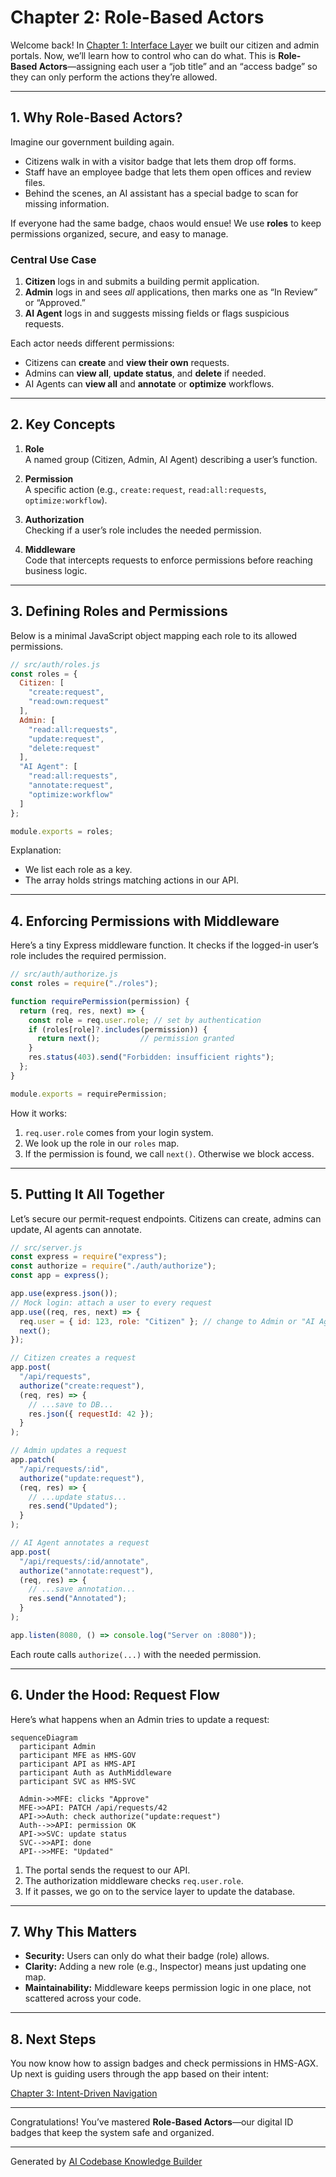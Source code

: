 # Chapter 2: Role-Based Actors

Welcome back! In [Chapter 1: Interface Layer](01_interface_layer_.md) we built our citizen and admin portals. Now, we’ll learn how to control who can do what. This is **Role-Based Actors**—assigning each user a “job title” and an “access badge” so they can only perform the actions they’re allowed.

---

## 1. Why Role-Based Actors?

Imagine our government building again.  
- Citizens walk in with a visitor badge that lets them drop off forms.  
- Staff have an employee badge that lets them open offices and review files.  
- Behind the scenes, an AI assistant has a special badge to scan for missing information.

If everyone had the same badge, chaos would ensue! We use **roles** to keep permissions organized, secure, and easy to manage.

### Central Use Case

1. **Citizen** logs in and submits a building permit application.  
2. **Admin** logs in and sees _all_ applications, then marks one as “In Review” or “Approved.”  
3. **AI Agent** logs in and suggests missing fields or flags suspicious requests.

Each actor needs different permissions:
- Citizens can **create** and **view their own** requests.
- Admins can **view all**, **update status**, and **delete** if needed.
- AI Agents can **view all** and **annotate** or **optimize** workflows.

---

## 2. Key Concepts

1. **Role**  
   A named group (Citizen, Admin, AI Agent) describing a user’s function.

2. **Permission**  
   A specific action (e.g., `create:request`, `read:all:requests`, `optimize:workflow`).

3. **Authorization**  
   Checking if a user’s role includes the needed permission.

4. **Middleware**  
   Code that intercepts requests to enforce permissions before reaching business logic.

---

## 3. Defining Roles and Permissions

Below is a minimal JavaScript object mapping each role to its allowed permissions.

```js
// src/auth/roles.js
const roles = {
  Citizen: [
    "create:request",
    "read:own:request"
  ],
  Admin: [
    "read:all:requests",
    "update:request",
    "delete:request"
  ],
  "AI Agent": [
    "read:all:requests",
    "annotate:request",
    "optimize:workflow"
  ]
};

module.exports = roles;
```

Explanation:
- We list each role as a key.  
- The array holds strings matching actions in our API.

---

## 4. Enforcing Permissions with Middleware

Here’s a tiny Express middleware function. It checks if the logged-in user’s role includes the required permission.

```js
// src/auth/authorize.js
const roles = require("./roles");

function requirePermission(permission) {
  return (req, res, next) => {
    const role = req.user.role; // set by authentication
    if (roles[role]?.includes(permission)) {
      return next();         // permission granted
    }
    res.status(403).send("Forbidden: insufficient rights");
  };
}

module.exports = requirePermission;
```

How it works:
1. `req.user.role` comes from your login system.  
2. We look up the role in our `roles` map.  
3. If the permission is found, we call `next()`. Otherwise we block access.

---

## 5. Putting It All Together

Let’s secure our permit-request endpoints. Citizens can create, admins can update, AI agents can annotate.

```js
// src/server.js
const express = require("express");
const authorize = require("./auth/authorize");
const app = express();

app.use(express.json());
// Mock login: attach a user to every request
app.use((req, res, next) => {
  req.user = { id: 123, role: "Citizen" }; // change to Admin or "AI Agent"
  next();
});

// Citizen creates a request
app.post(
  "/api/requests",
  authorize("create:request"),
  (req, res) => {
    // ...save to DB...
    res.json({ requestId: 42 });
  }
);

// Admin updates a request
app.patch(
  "/api/requests/:id",
  authorize("update:request"),
  (req, res) => {
    // ...update status...
    res.send("Updated");
  }
);

// AI Agent annotates a request
app.post(
  "/api/requests/:id/annotate",
  authorize("annotate:request"),
  (req, res) => {
    // ...save annotation...
    res.send("Annotated");
  }
);

app.listen(8080, () => console.log("Server on :8080"));
```

Each route calls `authorize(...)` with the needed permission.

---

## 6. Under the Hood: Request Flow

Here’s what happens when an Admin tries to update a request:

```mermaid
sequenceDiagram
  participant Admin
  participant MFE as HMS-GOV
  participant API as HMS-API
  participant Auth as AuthMiddleware
  participant SVC as HMS-SVC

  Admin->>MFE: clicks "Approve"
  MFE->>API: PATCH /api/requests/42
  API->>Auth: check authorize("update:request")
  Auth-->>API: permission OK
  API->>SVC: update status
  SVC-->>API: done
  API-->>MFE: "Updated"
```

1. The portal sends the request to our API.  
2. The authorization middleware checks `req.user.role`.  
3. If it passes, we go on to the service layer to update the database.

---

## 7. Why This Matters

- **Security:** Users can only do what their badge (role) allows.  
- **Clarity:** Adding a new role (e.g., Inspector) means just updating one map.  
- **Maintainability:** Middleware keeps permission logic in one place, not scattered across your code.

---

## 8. Next Steps

You now know how to assign badges and check permissions in HMS-AGX. Up next is guiding users through the app based on their intent:

[Chapter 3: Intent-Driven Navigation](03_intent_driven_navigation_.md)

---

Congratulations! You’ve mastered **Role-Based Actors**—our digital ID badges that keep the system safe and organized.

---

Generated by [AI Codebase Knowledge Builder](https://github.com/The-Pocket/Tutorial-Codebase-Knowledge)